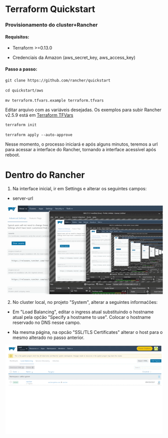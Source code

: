 # Terraform Quickstart

### Provisionamento do cluster+Rancher
#### Requisitos:
- Terraform >=0.13.0

- Credenciais da Amazon (aws_secret_key, aws_access_key)

#### Passo a passo:

```
git clone https://github.com/rancher/quickstart

cd quickstart/aws

mv terraform.tfvars.example terraform.tfvars
```

Editar arquivo com as variáveis desejadas. Os exemplos para subir Rancher v2.5.9 está em [Terraform TFVars](https://github.com/gbrlins/terraform-rancher-quickstart/blob/main/terraform.tfvars)

```
terraform init

terraform apply --auto-approve
```

Nesse momento, o processo iniciará e após alguns minutos, teremos a url para acessar a interface do Rancher, tornando a interface acessível após reboot.

# Dentro do Rancher

1. Na interface inicial, ir em Settings e alterar os seguintes campos:

- server-url

![alt text](https://github.com/gbrlins/terraform-rancher-quickstart/blob/main/images/step-1.gif)


2. No cluster local, no projeto "System", alterar a seguintes informaćões:

- Em "Load Balancing", editar o ingress atual substituindo o hostname atual pela općão "Specify a hostname to use". 
Colocar o hostname reservado no DNS nesse campo.

- Na mesma página, na opcão "SSL/TLS Certificates" alterar o host para o mesmo alterado no passo anterior.

![alt text](https://github.com/gbrlins/terraform-rancher-quickstart/blob/main/images/step-2.gif)
